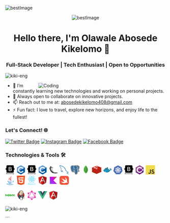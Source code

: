 ![bestImage](https://github.com/kiki-eng/kiki-eng/assets/62561450/d15925c9-99a5-4a41-ac2b-3e001468e123)

<div align="center">
    <img src="https://github.com/kiki-eng/kiki-eng/raw/main/assets/62561450/d15925c9-99a5-4a41-ac2b-3e001468e123" alt="bestImage" width="250px"/>
</div>

<h1 align="center">Hello there, I'm Olawale Abosede Kikelomo 👋</h1>
<h3 align="center">Full-Stack Developer | Tech Enthusiast | Open to Opportunities</h3>

<p align="left"> <img src="https://komarev.com/ghpvc/?username=kiki-eng&label=Profile%20Views&color=0e75b6&style=flat" alt="kiki-eng" /> </p>

<img align="right" alt="Coding" width="400" src="https://p4.wallpaperbetter.com/wallpaper/749/308/1001/anime-code-wallpaper-preview.jpg">

- 🌱 I’m constantly learning new technologies and working on personal projects.
- 🤝 Always open to collaborate on innovative projects.
- 📫 Reach out to me at: [abosedekikelomo408@gmail.com](mailto:abosedekikelomo408@gmail.com)
- ⚡ Fun fact: I love to travel, explore new horizons, and enjoy life to the fullest!

### Let's Connect! 🌐
[![Twitter Badge](https://img.shields.io/twitter/follow/kike_lawale?logo=twitter&style=for-the-badge)](https://twitter.com/kike_lawale)
[![Instagram Badge](https://img.shields.io/badge/-kikel0m0-purple?style=for-the-badge&logo=instagram&logoColor=white)](https://instagram.com/kikel0m0)
[![Facebook Badge](https://img.shields.io/badge/-abosede%20kikelomo-blue?style=for-the-badge&logo=facebook&logoColor=white)](https://www.facebook.com/abosede.kikelomo.125/)

### Technologies & Tools 🛠️
<code><img height="30" src="https://raw.githubusercontent.com/devicons/devicon/master/icons/bootstrap/bootstrap-plain-wordmark.svg"></code>
<code><img height="30" src="https://raw.githubusercontent.com/devicons/devicon/master/icons/c/c-original.svg"></code>
<code><img height="30" src="https://raw.githubusercontent.com/devicons/devicon/master/icons/bootstrap/bootstrap-plain-wordmark.svg" alt="Bootstrap"></code>
<code><img height="30" src="https://raw.githubusercontent.com/devicons/devicon/master/icons/c/c-original.svg" alt="C"></code>
<code><img height="30" src="https://raw.githubusercontent.com/devicons/devicon/master/icons/flask/flask-original.svg" alt="Flask"></code>
<code><img height="30" src="https://raw.githubusercontent.com/devicons/devicon/master/icons/mysql/mysql-original.svg" alt="MySQL"></code>
<code><img height="30" src="https://raw.githubusercontent.com/devicons/devicon/master/icons/postgresql/postgresql-original.svg" alt="PostgreSQL"></code>
<code><img height="30" src="https://raw.githubusercontent.com/devicons/devicon/master/icons/mongodb/mongodb-original.svg" alt="MongoDB"></code>
<code><img height="30" src="https://raw.githubusercontent.com/devicons/devicon/master/icons/redis/redis-original.svg" alt="Redis"></code>
<code><img height="30" src="https://raw.githubusercontent.com/devicons/devicon/master/icons/docker/docker-original.svg" alt="Docker"></code>
<code><img height="30" src="https://raw.githubusercontent.com/devicons/devicon/master/icons/kubernetes/kubernetes-plain.svg" alt="Kubernetes"></code>
<code><img height="30" src="https://raw.githubusercontent.com/devicons/devicon/master/icons/bootstrap/bootstrap-plain-wordmark.svg" alt="Bootstrap"></code>
<code><img height="30" src="https://raw.githubusercontent.com/devicons/devicon/master/icons/csharp/csharp-original.svg" alt="C#"></code>
<code><img height="30" src="https://raw.githubusercontent.com/devicons/devicon/master/icons/javascript/javascript-original.svg" alt="JavaScript"></code>
<code><img height="30" src="https://raw.githubusercontent.com/devicons/devicon/master/icons/java/java-original.svg" alt="Java"></code>
<code><img height="30" src="https://raw.githubusercontent.com/devicons/devicon/master/icons/html5/html5-original.svg" alt="HTML5"></code>
<code><img height="30" src="https://raw.githubusercontent.com/devicons/devicon/master/icons/react/react-original-wordmark.svg" alt="React"></code>
<code><img height="30" src="https://raw.githubusercontent.com/devicons/devicon/master/icons/angularjs/angularjs-original.svg" alt="Angular"></code>
<code><img height="30" src="https://raw.githubusercontent.com/devicons/devicon/master/icons/kotlin/kotlin-original.svg" alt="Kotlin"></code>
<code><img height="30" src="https://raw.githubusercontent.com/devicons/devicon/master/icons/swift/swift-original.svg" alt="Swift"></code>

<code><img height="30" src="https://raw.githubusercontent.com/devicons/devicon/master/icons/nginx/nginx-original.svg" alt="Nginx"></code>
<code><img height="30" src="https://raw.githubusercontent.com/devicons/devicon/master/icons/jenkins/jenkins-original.svg" alt="Jenkins"></code>
<code><img height="30" src="https://raw.githubusercontent.com/devicons/devicon/master/icons/graphql/graphql-plain.svg" alt="GraphQL"></code>
<code><img height="30" src="https://raw.githubusercontent.com/devicons/devicon/master/icons/vuejs/vuejs-original.svg" alt="Vue.js"></code>
<code><img height="30" src="https://raw.githubusercontent.com/devicons/devicon/master/icons/angularjs/angularjs-original.svg" alt="Angular"></code>

  
<p><img align="center" src="https://github-readme-streak-stats.herokuapp.com/?user=kiki-eng&" alt="kiki-eng" /></p>
```


